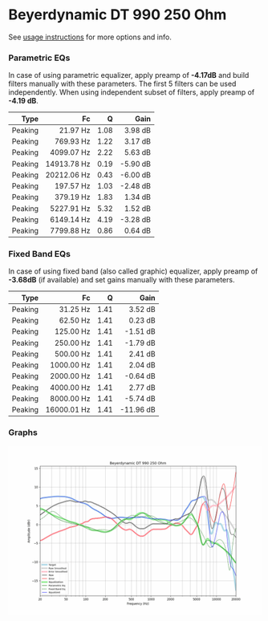# Beyerdynamic DT 990 250 Ohm
See [usage instructions](https://github.com/jaakkopasanen/AutoEq#usage) for more options and info.

### Parametric EQs
In case of using parametric equalizer, apply preamp of **-4.17dB** and build filters manually
with these parameters. The first 5 filters can be used independently.
When using independent subset of filters, apply preamp of **-4.19 dB**.

| Type    | Fc          |    Q | Gain     |
|--------:|------------:|-----:|---------:|
| Peaking | 21.97 Hz    | 1.08 | 3.98 dB  |
| Peaking | 769.93 Hz   | 1.22 | 3.17 dB  |
| Peaking | 4099.07 Hz  | 2.22 | 5.63 dB  |
| Peaking | 14913.78 Hz | 0.19 | -5.90 dB |
| Peaking | 20212.06 Hz | 0.43 | -6.00 dB |
| Peaking | 197.57 Hz   | 1.03 | -2.48 dB |
| Peaking | 379.19 Hz   | 1.83 | 1.34 dB  |
| Peaking | 5227.91 Hz  | 5.32 | 1.52 dB  |
| Peaking | 6149.14 Hz  | 4.19 | -3.28 dB |
| Peaking | 7799.88 Hz  | 0.86 | 0.64 dB  |

### Fixed Band EQs
In case of using fixed band (also called graphic) equalizer, apply preamp of **-3.68dB**
(if available) and set gains manually with these parameters.

| Type    | Fc          |    Q | Gain      |
|--------:|------------:|-----:|----------:|
| Peaking | 31.25 Hz    | 1.41 | 3.52 dB   |
| Peaking | 62.50 Hz    | 1.41 | 0.23 dB   |
| Peaking | 125.00 Hz   | 1.41 | -1.51 dB  |
| Peaking | 250.00 Hz   | 1.41 | -1.79 dB  |
| Peaking | 500.00 Hz   | 1.41 | 2.41 dB   |
| Peaking | 1000.00 Hz  | 1.41 | 2.04 dB   |
| Peaking | 2000.00 Hz  | 1.41 | -0.64 dB  |
| Peaking | 4000.00 Hz  | 1.41 | 2.77 dB   |
| Peaking | 8000.00 Hz  | 1.41 | -5.74 dB  |
| Peaking | 16000.01 Hz | 1.41 | -11.96 dB |

### Graphs
![](./Beyerdynamic%20DT%20990%20250%20Ohm.png)